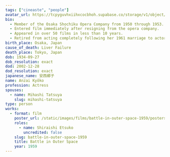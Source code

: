 ```yaml
---
tags: ["cineaste", "people"]
avatar_url: https://tcpyguvhxiihxcocbhoh.supabase.co/storage/v1/object/public/godzilla-cineaste-public/content/people/anzai-kyoko/anzai-kyoko.jpg
bio:
  - Member of the Osaka Shochiku Opera Company from 1950 through 1953.
  - Entered film immediately after resigning from the opera company.
  - Appeared in over 50 films in less than 10 years.
  - Retired from acting completely following her 1961 marriage to actor Mihashi Tatsuya.
birth_place: Osaka, Japan
cause_of_death: Liver Failure
death_place: Tokyo, Japan
dob: 1934-09-27
dob_resolution: exact
dod: 2002-12-28
dod_resolution: exact
japanese_name: 安西郷子
name: Anzai Kyôko
profession: Actress
spouses:
  - name: Mihashi Tatsuya
    slug: mihashi-tatsuya
type: person
works:
  - format: film
    poster_url: /static/images/films/battle-in-outer-space-1959/posters/poster.jpg
    roles:
      - name: Shiraishi Etsuko
        uncredited: false
    slug: battle-in-outer-space-1959
    title: Battle in Outer Space
    year: 1959
---
```

